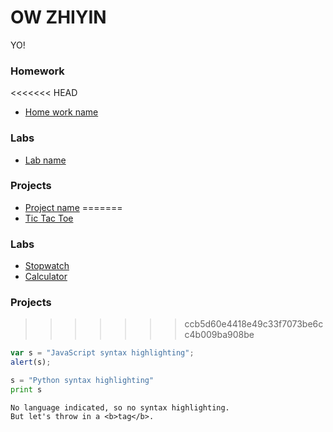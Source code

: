 # OW ZHIYIN

YO!

### Homework 
<<<<<<< HEAD
* [Home work name](#link_to_your_homework_repo)

### Labs 
* [Lab name](#link_to_your_lab_repo)

### Projects 
* [Project name](#link_to_your_project_repo)
=======
* [Tic Tac Toe](http://ozy8.github.io/tic-tac-toe)



### Labs 
* [Stopwatch](http://ozy8.github.io/stopwatch)
* [Calculator](http://ozy8.github.io/calculator)

### Projects 
>>>>>>> ccb5d60e4418e49c33f7073be6cc4b009ba908be




```javascript
var s = "JavaScript syntax highlighting";
alert(s);
```
 
```python
s = "Python syntax highlighting"
print s
```
 
```
No language indicated, so no syntax highlighting. 
But let's throw in a <b>tag</b>.
```